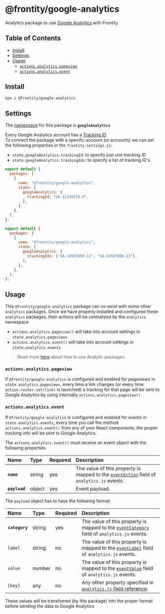 # @frontity/google-analytics

Analytics package to use [Google Analytics](https://analytics.google.com/) with Frontity

## Table of Contents

* [Install](google-analytics.md#install)
* [Settings](google-analytics.md#settings)
* [Usage](google-analytics.md#usage)
  * [`actions.analytics.pageview`](google-analytics.md#actions-analytics-pageview)
  * [`actions.analytics.event`](google-analytics.md#actions-analytics-event)

## Install

```bash
npm i @frontity/google-analytics
```

## Settings

The [namespace](https://docs.frontity.org/learning-frontity/namespaces) for this package is **`googleAnalytics`**

Every Google Analytics account has a [Tracking ID](https://support.google.com/analytics/answer/7372977?hl=en).  
To connect the package with a specific account \(or accounts\) we can set the following properties in the `frontity.settings.js`:

* `state.googleAnalytics.trackingId`: to specify just one _tracking ID_
* `state.googleAnalytics.trackingIds`: to specify a list of tracking ID's

```javascript
export default {
  packages: [
    {
      name: "@frontity/google-analytics",
      state: {
        googleAnalytics: {
          trackingId: "UA-12345678-9",
        },
      },
    },
  ],
};
```

```javascript
export default {
  packages: [
    {
      name: "@frontity/google-analytics",
      state: {
        googleAnalytics: {
          trackingIds: ["UA-34567890-12", "UA-34567890-13"],
        },
      },
    },
  ],
};
```

## Usage

This `@frontity/google-analytics` package can co-exist with some other `analytics` packages. Once we have properly installed and configured these `analytics` packages, their actions will be centralized by the `analytics` namespace

* `actions.analytics.pageview()` will take into account settings in `state.analytics.pageviews`
* `actions.analytics.event()` will take into account settings in `state.analytics.events`

> Read more [here](./#how-to-use) about how to use Analytic packages

### `actions.analytics.pageview`

If `@frontity/google-analytics` is configured and enabled for _pageviews_ in `state.analytics.pageviews`, every time a link changes \(or every time `action.router.set(link)` is launched\) a tracking for that page will be sent to Google Analytics by using internally `actions.analytics.pageview()`

### `actions.analytics.event`

If `@frontity/google-analytics` is configured and enabled for _events_ in `state.analytics.events`, every time you call the method `actions.analytics.event()` from any of your React components, the proper tracking info will be sent to Google Analytics.

The `actions.analytics.event()` must receive an event object with the following properties.

| Name | Type | Required | Description |
| :--- | :--- | :--- | :--- |
| **`name`** | string | yes | The value of this property is mapped to the [`eventAction`](https://developers.google.com/analytics/devguides/collection/analyticsjs/field-reference#eventAction) field of `analytics.js` events. |
| **`payload`** | object | yes | Event payload. |

The `payload` object has to have the following format:

| Name | Type | Required | Description |
| :--- | :--- | :--- | :--- |
| **`category`** | string | yes | The value of this property is mapped to the [`eventCategory`](https://developers.google.com/analytics/devguides/collection/analyticsjs/field-reference#eventCategory) field of `analytics.js` events. |
| `label` | string | no | The value of this property is mapped to the [`eventLabel`](https://developers.google.com/analytics/devguides/collection/analyticsjs/field-reference#eventLabel) field of `analytics.js` events. |
| `value` | number | no | The value of this property is mapped to the [`eventValue`](https://developers.google.com/analytics/devguides/collection/analyticsjs/field-reference#eventValue) field of `analytics.js` events. |
| `[key]` | any | no | Any other property specified in [`analytics.js` field reference](https://developers.google.com/analytics/devguides/collection/analyticsjs/field-reference). |

These values will be transfomed \(by this package\) into the proper format before sending the data to Google Analytics

